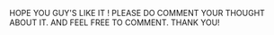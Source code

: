 HOPE YOU GUY'S LIKE IT !
PLEASE DO COMMENT YOUR THOUGHT ABOUT IT.
AND FEEL FREE TO COMMENT.
THANK YOU!

